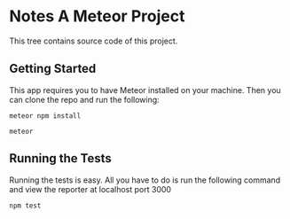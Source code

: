 # Notes A Meteor Project

This tree contains source code of this project.


## Getting Started

This app requires you to have Meteor installed on your machine. Then you can clone the repo and run the following:

```
meteor npm install

```

```
meteor
```


## Running the Tests

Running the tests is easy. All you have to do is run the following command and view the reporter at localhost port 3000

``` 
npm test
```